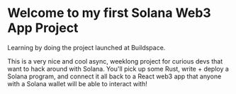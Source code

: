# Welcome to my first Solana Web3 App Project

Learning by doing the project launched at Buildspace.

This is a very nice and cool async, weeklong project for curious devs that want to hack around with Solana. You'll pick up some Rust, write + deploy a Solana program, and connect it all back to a React web3 app that anyone with a Solana wallet will be able to interact with!
